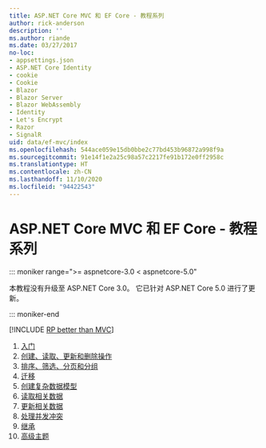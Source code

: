 ```yaml
---
title: ASP.NET Core MVC 和 EF Core - 教程系列
author: rick-anderson
description: ''
ms.author: riande
ms.date: 03/27/2017
no-loc:
- appsettings.json
- ASP.NET Core Identity
- cookie
- Cookie
- Blazor
- Blazor Server
- Blazor WebAssembly
- Identity
- Let's Encrypt
- Razor
- SignalR
uid: data/ef-mvc/index
ms.openlocfilehash: 544ace059e15db0bbe2c77bd453b96872a998f9a
ms.sourcegitcommit: 91e14f1e2a25c98a57c2217fe91b172e0ff2958c
ms.translationtype: HT
ms.contentlocale: zh-CN
ms.lasthandoff: 11/10/2020
ms.locfileid: "94422543"
---
```

# <a name="aspnet-core-mvc-with-ef-core---tutorial-series"></a>ASP.NET Core MVC 和 EF Core - 教程系列

::: moniker range=">= aspnetcore-3.0 < aspnetcore-5.0"

本教程没有升级至 ASP.NET Core 3.0。 它已针对 ASP.NET Core 5.0 进行了更新。

::: moniker-end

[!INCLUDE [RP better than MVC](../../includes/RP-EF/rp-over-mvc.md)]

1. [入门](xref:data/ef-mvc/intro)
1. [创建、读取、更新和删除操作](xref:data/ef-mvc/crud)
1. [排序、筛选、分页和分组](xref:data/ef-mvc/sort-filter-page)
1. [迁移](xref:data/ef-mvc/migrations)
1. [创建复杂数据模型](xref:data/ef-mvc/complex-data-model)
1. [读取相关数据](xref:data/ef-mvc/read-related-data)
1. [更新相关数据](xref:data/ef-mvc/update-related-data)
1. [处理并发冲突](xref:data/ef-mvc/concurrency)
1. [继承](xref:data/ef-mvc/inheritance)
1. [高级主题](xref:data/ef-mvc/advanced)
